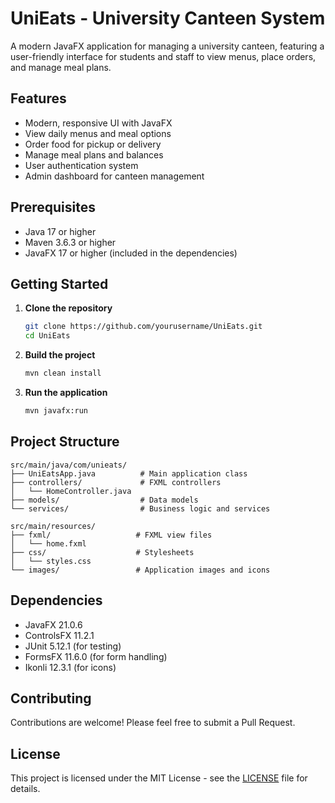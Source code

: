 # UniEats - University Canteen System

A modern JavaFX application for managing a university canteen, featuring a user-friendly interface for students and staff to view menus, place orders, and manage meal plans.

## Features

- Modern, responsive UI with JavaFX
- View daily menus and meal options
- Order food for pickup or delivery
- Manage meal plans and balances
- User authentication system
- Admin dashboard for canteen management

## Prerequisites

- Java 17 or higher
- Maven 3.6.3 or higher
- JavaFX 17 or higher (included in the dependencies)

## Getting Started

1. **Clone the repository**
   ```bash
   git clone https://github.com/yourusername/UniEats.git
   cd UniEats
   ```

2. **Build the project**
   ```bash
   mvn clean install
   ```

3. **Run the application**
   ```bash
   mvn javafx:run
   ```

## Project Structure

```
src/main/java/com/unieats/
├── UniEatsApp.java          # Main application class
├── controllers/             # FXML controllers
│   └── HomeController.java
├── models/                  # Data models
└── services/                # Business logic and services

src/main/resources/
├── fxml/                   # FXML view files
│   └── home.fxml
├── css/                    # Stylesheets
│   └── styles.css
└── images/                 # Application images and icons
```

## Dependencies

- JavaFX 21.0.6
- ControlsFX 11.2.1
- JUnit 5.12.1 (for testing)
- FormsFX 11.6.0 (for form handling)
- Ikonli 12.3.1 (for icons)

## Contributing

Contributions are welcome! Please feel free to submit a Pull Request.

## License

This project is licensed under the MIT License - see the [LICENSE](LICENSE) file for details.
